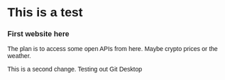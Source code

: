 <html>
<body style="font-family: helvetica">
<h1>This is a test</h1>
<h3>First website here</h3>
<p></p>
<p>The plan is to access some open APIs from here. Maybe crypto prices or the weather.</p>
<p>This is a second change. Testing out Git Desktop</p>
</html>
